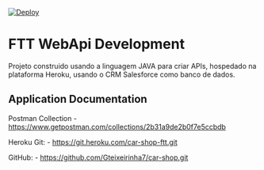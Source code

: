[![Deploy](https://www.herokucdn.com/deploy/button.svg)](https://heroku.com/deploy)

# FTT WebApi Development

Projeto construido usando a linguagem JAVA para criar APIs, hospedado na plataforma Heroku, usando o CRM Salesforce como banco de dados.

## Application Documentation

Postman Collection
    - https://www.getpostman.com/collections/2b31a9de2b0f7e5ccbdb

Heroku Git:
     - https://git.heroku.com/car-shop-ftt.git
    
GitHub:
     - https://github.com/Gteixeirinha7/car-shop.git

